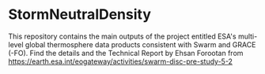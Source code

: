 # StormNeutralDensity 
This repository contains the main outputs of the project entitled ESA's multi-level global thermosphere data products consistent with Swarm and GRACE (-FO). Find the details and the Technical Report by Ehsan Forootan from https://earth.esa.int/eogateway/activities/swarm-disc-pre-study-5-2
